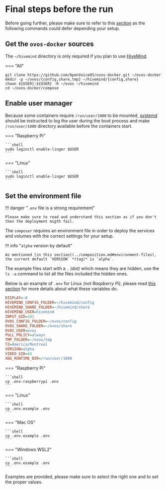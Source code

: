 # Final steps before the run

Before going further, please make sure to refer to this [section](../composition.md) as the following commands could defer depending your setup.

## Get the `ovos-docker` sources

The `~/hivemind` directory is only required if you plan to use [HiveMind](../../../about/glossary/terms.md#hivemind).

=== "All"

  ```shell
  git clone https://github.com/OpenVoiceOS/ovos-docker.git ~/ovos-docker
  mkdir -p ~/ovos/{config,share,tmp} ~/hivemind/{config,share}
  chown ${USER}:${USER} -R ~/ovos ~/hivemind
  cd ~/ovos-docker/compose
  ```

## Enable user manager

Because some containers require `/run/user/1000` to be mounted, [systemd](https://en.wikipedia.org/wiki/Systemd) should be instructed to log the user during the boot process and make `/run/user/1000` directory available before the containers start.

=== "Raspberry Pi"

    ```shell
    sudo loginctl enable-linger $USER
    ```

=== "Linux"

    ```shell
    sudo loginctl enable-linger $USER
    ```

## Set the environment file

!!! danger "`.env` file is a strong requirement"

    Please make sure to read and understand this section as if you don't then the deployment migth fail.


The `composer` requires an environment file in order to deploy the services and volumes with the correct settings for your setup.

!!! info "`alpha` version by default"

    As mentioned [in this section](../composition.md#environment-files), the current default `VERSION` *(tag)* is `alpha`.

The example files start with a `.` *(dot)* which means they are hidden, use the `ls -a` command to list all the files included the hidden ones.

Below is an example of `.env` for Linux *(not Raspberry Pi)*, please read [this section](../composition.md#environment-files) for more details about what these variables do.

```ini title=".env"
DISPLAY=:0
HIVEMIND_CONFIG_FOLDER=~/hivemind/config
HIVEMIND_SHARE_FOLDER=~/hivemind/share
HIVEMIND_USER=hivemind
INPUT_GID=102
OVOS_CONFIG_FOLDER=~/ovos/config
OVOS_SHARE_FOLDER=~/ovos/share
OVOS_USER=ovos
PULL_POLICY=always
TMP_FOLDER=~/ovos/tmp
TZ=America/Montreal
VERSION=alpha
VIDEO_GID=44
XDG_RUNTIME_DIR=/run/user/1000
```

=== "Raspberry Pi"

    ```shell
    cp .env-raspberrypi .env
    ```

=== "Linux"

    ```shell
    cp .env.example .env
    ```

=== "Mac OS"

    ```shell
    cp .env.example .env
    ```

=== "Windows WSL2"

    ```shell
    cp .env.example .env
    ```

Examples are provided, please make sure to select the right one and to set the proper values.
